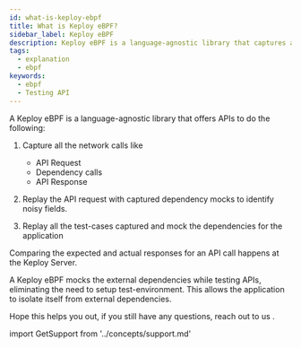 ```yaml
---
id: what-is-keploy-ebpf
title: What is Keploy eBPF?
sidebar_label: Keploy eBPF
description: Keploy eBPF is a language-agnostic library that captures and replays API calls and subsequent network interactions.
tags:
  - explanation
  - ebpf
keywords:
  - ebpf
  - Testing API
---
```

<head>
  <title>What is Keploy eBPF | Keploy Docs</title>
  <meta charSet="utf-8" />
</head>

A Keploy eBPF is a language-agnostic library that offers APIs to do the following:

1. Capture all the network calls like

   - API Request
   - Dependency calls
   - API Response

2. Replay the API request with captured dependency mocks to identify noisy fields.
3. Replay all the test-cases captured and mock the dependencies for the application

Comparing the expected and actual responses for an API call happens at the Keploy Server.

A Keploy eBPF mocks the external dependencies while testing APIs, eliminating the need to setup test-environment. This allows the application to isolate itself from external dependencies.

Hope this helps you out, if you still have any questions, reach out to us .

import GetSupport from '../concepts/support.md'

<GetSupport/>
